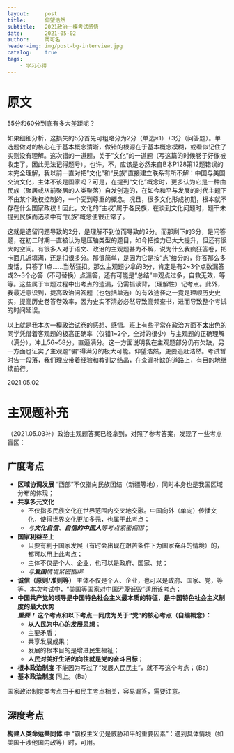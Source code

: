 ```yaml
---
layout:     post
title:      仰望浩然
subtitle:   2021政治一模考试感悟
date:       2021-05-02
author:     周可名
header-img: img/post-bg-interview.jpg
catalog:    true
tags:
    - 学习心得
---
```


# 原文
55分和60分到底有多大差距呢？

如果细细分析，这损失的5分首先可粗略分为2分（单选×1）+3分（问答题）。单选题做对的核心在于基本概念清晰，做错的根源在于基本概念模糊，或看似记住了实则没有理解。这次错的一道题，关于”文化”的一道题（写这篇的时候卷子好像被收走了，因此无法记得题号），也许，不，应该是必然来自B本P128第12题错误的未完全理解，我以前一直对把”文化”和“民族”直接建立联系有所不解：中国与美国交流文化，主体不该是国家吗？可是，在提到“文化”概念时，更多认为它是一种由民族（聚居或从前聚居的人类聚落）自发创造的，在如今和平与发展的时代主题下不由某个政权控制的，一个受到尊重的概念。况且，很多文化形成初期，根本就不存在什么国家政权！因此，文化的“主权”属于各民族，在谈到文化问题时，题干未提到民族而选项中有“民族”概念便很正常了。

这就是遗留问题导致的2分，是理解不到位而导致的2分。而那剩下的3分，是问答题，在初二时期一直被认为是压轴类型的题目，如今把控力已太大提升，但还有很大的空间。有很多人对于语文、政治的主观题甚为不解，说为什么我疯狂答卷，把卡面几近填满，还是扣很多分。那很简单，是因为它是按“点”给分的，你答那么多废话，只答了1点……当然狂扣。那么主观题少拿的3分，肯定是有2\~3个点数漏答或2\~3个必答（不可替换）点漏答，还有可能是“总结”中观点过多，自救无效，等等。这些属于审题过程中出考点的遗漏，仍需抓读背，（理解性）记考点。此外，我最近意识到，提高政治问答题（也包括单选）的有效途径之一竟是理顺历史史实，提高历史卷答卷效率，因为史实不清必必然导致高频查书，进而导致整个考试的时间延误。

以上就是我本次一模政治试卷的感想、感悟。班上有些平常在政治方面不**太**出色的同学凭借着客观题的极高正确率（仅错1\~2个，全对的很少）与主观题的正确理解（满分），冲上56\~58分，直逼满分。这一方面说明我在主观题部分仍有欠缺，另一方面也证实了主观题“骗”得满分的极大可能。仰望浩然，更要追赶浩然。考试暂时告一段落，我们理应带着经验和教训之结晶，在查漏补缺的道路上，有目的地继续前行。

2021.05.02

# 主观题补充
（2021.05.03补）政治主观题答案已经拿到，对照了参考答案，发现了一些考点盲区：

## 广度考点
- **区域协调发展** “西部”不仅指向民族团结（新疆等地），同时本身也是我国区域分布的体现；
- **共享多元文化**
    - 不仅指多民族文化在世界范围内交叉地交融。中国向外（单向）传播文化，使得世界文化更加多元，也属于此考点；
    - *与**文化自信**、**自信的中国人**等考点紧密捆绑*；
- **国家利益至上**
    - 只要有利于国家发展（有时会出现在艰苦条件下为国家奋斗的情境）的，都可以用上此考点；
    - 主体不仅是个人、企业，也可以是政府、国家、党；
    - *与**爱国**情境紧密捆绑*
- **诚信（原则/准则等）** 主体不仅是个人、企业，也可以是政府、国家、党，等等。本次考试中，“美国等国家对中国污蔑诋毁”适用该考点；
- **中国共产党的领导是中国特色社会主义最本质的特征，是中国特色社会主义制度的最大优势**  
  ***重要！* 这个考点和以下考点一同成为关于“党”的核心考点（自编概念）：**
    - **以人民为中心的发展思想**；
    - 主要矛盾；
    - 共享发展成果；
    - 发展的根本目的是增进民生福祉；
    - **人民对美好生活的向往就是党的奋斗目标**；
- **根本政治制度** 不能因为写过了“发展人民民主”，就不写这个考点；（Ba）
- **基本政治制度** 同上。（Ba）

国家政治制度类考点由于和民主考点相关，容易漏答，需要注意。

## 深度考点
**构建人类命运共同体** 中 “霸权主义仍是威胁和平的重要因素”：遇到具体情境（如美国干涉他国内政等）时，可用。
